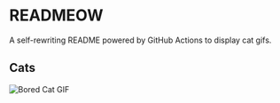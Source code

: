 # READMEOW

A self-rewriting README powered by GitHub Actions to display cat gifs.

## Cats

![Bored Cat GIF](https://media3.giphy.com/media/v1.Y2lkPTlhY2QwMmRhbW90Z2J5YTVwNGpwczhsNTQyczQ5MnViOWwzbDU1bmVuYjUzZGdhOSZlcD12MV9naWZzX3NlYXJjaCZjdD1n/mlvseq9yvZhba/200.gif)
